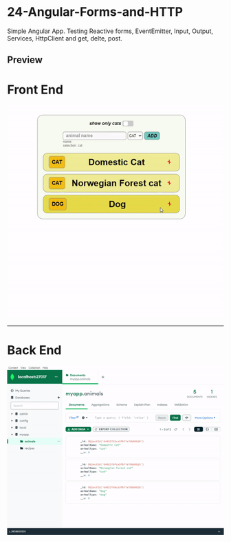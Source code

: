 # 24-Angular-Forms-and-HTTP

Simple Angular App. Testing Reactive forms, EventEmitter, Input, Output, Services, HttpClient and get, delte, post. 

## Preview



# Front End

![prev1](./prev1.gif)

---

# Back End

![prev2](./prev2.gif)
